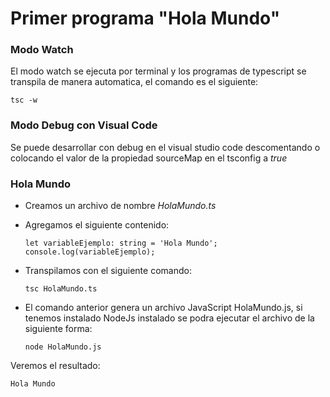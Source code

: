 # Primer programa "Hola Mundo"

### Modo Watch
El modo watch se ejecuta por terminal y los programas de typescript se transpila de manera automatica, el comando es el siguiente:
```
tsc -w
```

### Modo Debug con Visual Code
Se puede desarrollar con debug en el visual studio code descomentando o colocando el valor de la propiedad sourceMap en el tsconfig a *true*

### Hola Mundo

- Creamos un archivo de nombre *HolaMundo.ts*

- Agregamos el siguiente contenido:

  ```
  let variableEjemplo: string = 'Hola Mundo';
  console.log(variableEjemplo);
  ```
- Transpilamos con el siguiente comando:
  ```
  tsc HolaMundo.ts
  ```
- El comando anterior genera un archivo JavaScript HolaMundo.js, si tenemos instalado NodeJs instalado se podra ejecutar el archivo de la siguiente forma:

  ```
  node HolaMundo.js
  ```

Veremos el resultado:

```
Hola Mundo
```

